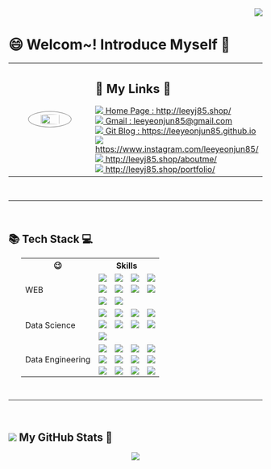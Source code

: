 <!-- 📌 각종 참고 링크 모음 🎁
방문자 수 통계 : https://hits.seeyoufarm.com/
각종 배찌 : https://shields.io/
아이콘 : https://simpleicons.org/
https://hyeinisfree.tistory.com/22
 -->


<!-- 방문자 수 통계 -->
<div align="right">
    <a href="https://hits.seeyoufarm.com">
        <img src="https://hits.seeyoufarm.com/api/count/incr/badge.svg?url=https%3A%2F%2Fgithub.com%2Fleeyeonjun85&count_bg=%2379C83D&title_bg=%23555555&icon=github.svg&icon_color=%23E7E7E7&title=Counts&edge_flat=false"/>
    </a>
</div>

<!-- [![Hits](https://hits.seeyoufarm.com/api/count/incr/badge.svg?url=https%3A%2F%2Fgithub.com%2Fleeyeonjun85&count_bg=%2379C83D&title_bg=%23555555&icon=github.svg&icon_color=%23E7E7E7&title=Counts&edge_flat=false)](https://hits.seeyoufarm.com) -->


<h1>😄 Welcom~! Introduce Myself 🚀</h1>


<table>
    <td style="width:40%"; align="center">
        <img style="width:50%; border-radius: 50%; border: 1px solid #888; padding: 5px" src="https://drive.google.com/uc?id=1oOoeMltD6g4W4mtx--Hrua5nGjm_dWWe"/>
    </td>
    <td style="width:60%";>
        <h2 style="align=center">🔎 My Links 📌</h2>
        <div>
            <a href="http://leeyj85.shop/" target='_blank'>
                <img src="https://img.shields.io/badge/Home-4285F4?style=flat-square&logo=googlehome&logoColor=white"/>
                Home Page : http://leeyj85.shop/
            </a><br>
            <a href="mailto:leeyeonjun85@gmail.com">
                <img src="https://img.shields.io/badge/Mail-EA4335?style=flat-square&logo=gmail&logoColor=white"/>
                Gmail : leeyeonjun85@gmail.com
            </a><br>
            <a href="https://leeyeonjun85.github.io/" target='_blank'>
                <img src="https://img.shields.io/badge/Github-181717?style=flat-square&logo=github&logoColor=white"/> 
                Git Blog : https://leeyeonjun85.github.io
            </a><br>
            <a href="https://www.instagram.com/leeyeonjun85/" target='_blank'>
                <img src="https://img.shields.io/badge/Instagram-E4405F?style=flat-square&logo=instagram&logoColor=white"/> 
                https://www.instagram.com/leeyeonjun85/
            </a><br>
            <a href="http://leeyj85.shop/aboutme/" target='_blank'>
                <img src="https://img.shields.io/badge/이력서-00a408?style=flat-square"/> 
                http://leeyj85.shop/aboutme/
            </a><br>
            <a href="http://leeyj85.shop/portfolio/" target='_blank'>
                <img src="https://img.shields.io/badge/포트폴리오-5b0000?style=flat-square"/> 
                http://leeyj85.shop/portfolio/
            </a><br>
        </div>
    </td>
</table>

<!-- <div style="display: grid; grid-template-columns: 4fr 8fr; grid-template-areas:'image links';">
    <div style="grid-area: image;" align="center">
        <a href="http://leeyj85.shop/aboutme/" target='_blank'>
        <img style="width:80%; border-radius: 50%; border: 1px solid #888; padding: 5px" src="https://leeyeonjun85.github.io/assets/images/profile/me01.jpg"/></a>
    </div>
    <div style="grid-area: links;">
        <h3 align="left">🔎 My Links 📌</h3>
        <a href="http://leeyj85.shop/" target='_blank'><img src="https://img.shields.io/badge/Home-4285F4?style=flat-square&logo=googlehome&logoColor=white"/>&nbsp;&nbsp; Home Page : http://leeyj85.shop/</a><br>
        <a href="mailto:leeyeonjun85@gmail.com"><img src="https://img.shields.io/badge/Mail-EA4335?style=flat-square&logo=gmail&logoColor=white"/>&nbsp;&nbsp;&nbsp;&nbsp;&nbsp; Gmail : leeyeonjun85@gmail.com</a><br>
        <a href="https://leeyeonjun85.github.io/" target='_blank'><img src="https://img.shields.io/badge/Github-181717?style=flat-square&logo=github&logoColor=white"/>&nbsp;&nbsp; Tech Blog : https://leeyeonjun85.github.io/</a><br>
        <a href="https://www.instagram.com/leeyeonjun85/" target='_blank'><img src="https://img.shields.io/badge/Instagram-E4405F?style=flat-square&logo=instagram&logoColor=white"/> https://www.instagram.com/leeyeonjun85/</a><br>
        <a href="http://leeyj85.shop/aboutme/" target='_blank'><img src="https://img.shields.io/badge/이력서-00a408?style=flat-square"/>&nbsp;&nbsp;&nbsp;&nbsp;&nbsp;&nbsp;&nbsp;&nbsp; http://leeyj85.shop/aboutme/</a><br>
        <a href="http://leeyj85.shop/portfolio/" target='_blank'><img src="https://img.shields.io/badge/포트폴리오-5b0000?style=flat-square"/>&nbsp;&nbsp; http://leeyj85.shop/portfolio/</a><br>
    </div>
</div> -->


<br><hr><br>


<h2 align="left">📚 Tech Stack 💻</h2>
<div align="center">
<table style="width:90%; margin:auto;">
    <tbody>
        <tr>
            <th>😉</th>
            <th colspan="4" style="text-align:center;">Skills</th>
        </tr>
        <tr>
            <td rowspan="3">WEB</td>
            <td><img src="https://img.shields.io/badge/HTML5-E34F26?style=plastic&logo=HTML5&logoColor=white"/></td>
            <td><img src="https://img.shields.io/badge/CSS3-1572B6?style=plastic&logo=CSS3&logoColor=white"/></td>
            <td><img src="https://img.shields.io/badge/Javascript-F7DF1E?style=plastic&logo=javascript&logoColor=white"/></td>
            <td><img src="https://img.shields.io/badge/Bootstrap-7952B3?style=plastic&logo=bootstrap&logoColor=white"/></td>
        </tr>
        <tr>
            <td><img src="https://img.shields.io/badge/Python-3776AB?style=plastic&logo=Python&logoColor=white"/></td>
            <td><img src="https://img.shields.io/badge/django-092E20?style=plastic&logo=django&logoColor=white"/></td>
            <td><img src="https://img.shields.io/badge/flask-000000?style=plastic&logo=flask&logoColor=white"/></td>
            <td><img src="https://img.shields.io/badge/Metabase-509EE3?style=plastic&logo=Metabase&logoColor=white"/></td>
        </tr>
        <tr>
            <td><img src="https://img.shields.io/badge/Looker-4285F4?style=plastic&logo=Looker&logoColor=white"/></td>
            <td><img src="https://img.shields.io/badge/Tableau-E97627?style=plastic&logo=Tableau&logoColor=white"/></td>
            <td>　</td>
            <td>　</td>
        </tr>
        <tr>
            <td rowspan="3">Data Science</td>
            <td><img src="https://img.shields.io/badge/Pandas-150458?style=plastic&logo=Pandas&logoColor=white"/></td>
            <td><img src="https://img.shields.io/badge/scikit_learn-F7931E?style=plastic&logo=scikitlearn&logoColor=white"/></td>
            <td><img src="https://img.shields.io/badge/Regression-2496ED?style=plastic"/></td>
            <td><img src="https://img.shields.io/badge/XGBoost-7f000b?style=plastic"/></td>
        </tr>
        <tr>
            <td><img src="https://img.shields.io/badge/Tensorflow-FF6F00?style=plastic&logo=Tensorflow&logoColor=white"/></td>
            <td><img src="https://img.shields.io/badge/PyTorch-EE4C2C?style=plastic&logo=PyTorch&logoColor=white"/></td>
            <td><img src="https://img.shields.io/badge/Transformer-165300?style=plastic"/></td>
            <td><img src="https://img.shields.io/badge/YOLO5-400062?style=plastic"/></td>
        </tr>
        <tr>
            <td><img src="https://img.shields.io/badge/GAN-005426?style=plastic"/></td>
            <td>　</td>
            <td>　</td>
            <td>　</td>
        </tr>
        <tr>
            <td rowspan="3">Data Engineering</td>
            <td><img src="https://img.shields.io/badge/Git-F05032?style=plastic&logo=Git&logoColor=white"/></td>
            <td><img src="https://img.shields.io/badge/GitHub-181717?style=plastic&logo=GitHub&logoColor=white"/></td>
            <td><img src="https://img.shields.io/badge/Docker-2496ED?style=plastic&logo=Docker&logoColor=white"/></td>
            <td><img src="https://img.shields.io/badge/APScheduler-758865?style=plastic"/></td>
        </tr>
        <tr>
            <td><img src="https://img.shields.io/badge/BeautifulSoup-8b87c3?style=plastic"/></td>
            <td><img src="https://img.shields.io/badge/Selenium-43B02A?style=plastic&logo=Selenium&logoColor=white"/></td>
            <td><img src="https://img.shields.io/badge/Amazon EC2-FF9900?style=plastic&logo=Amazonec2&logoColor=white"/></td>
            <td><img src="https://img.shields.io/badge/SQLite-003B57?style=plastic&logo=SQLite&logoColor=white"/></td>
        </tr>
        <tr>
            <td><img src="https://img.shields.io/badge/MySQL-4479A1?style=plastic&logo=MySQL&logoColor=white"/></td>
            <td><img src="https://img.shields.io/badge/PostgreSQL-4169E1?style=plastic&logo=PostgreSQL&logoColor=white"/></td>
            <td><img src="https://img.shields.io/badge/MongoDB-47A248?style=plastic&logo=MongoDB&logoColor=white"/></td>
            <td><img src="https://img.shields.io/badge/Firebase-FFCA28?style=plastic&logo=Firebase&logoColor=white"/></td>
        </tr>
    </tbody>
</table>
</div>


<br><hr><br>

<h2 align="left"><img src="https://img.shields.io/badge/GitHub-181717?style=plastic&logo=GitHub&logoColor=white"/> My GitHub Stats 📑</h2>



<!-- GitHub Stats
https://github.com/anuraghazra/github-readme-stats
 -->

<!-- 
✅ 중간에 과부화 때문에 통계 짤림
아래에서 정보를 얻어
https://only-wanna.tistory.com/entry/Github-Stats%EC%9D%98-Maximum-retries-exceeded-%EC%98%A4%EB%A5%98-%ED%95%B4%EA%B2%B0%ED%95%98%EA%B8%B0
여기에서 해결함
https://vercel.com/leeyeonjun85
 -->

<p align="center">
<picture>
<source 
  srcset="https://github-readme-stats-leeyeonjun85.vercel.app/api?username=leeyeonjun85&show_icons=true&theme=dark"
  media="(prefers-color-scheme: dark)"
/>
<source
  srcset="https://github-readme-stats-leeyeonjun85.vercel.app/api?username=leeyeonjun85&show_icons=true"
  media="(prefers-color-scheme: light), (prefers-color-scheme: no-preference)"
/>
<img src="https://github-readme-stats-leeyeonjun85.vercel.app/api?username=leeyeonjun85&show_icons=true" />
</picture>
</p>


<!-- ![Anurag's GitHub stats](https://github-readme-stats.vercel.app/api?username=leeyeonjun85&show_icons=true&theme=highcontrast) -->




<!--
**leeyeonjun85/leeyeonjun85** is a ✨ _special_ ✨ repository because its `README.md` (this file) appears on your GitHub profile.

Here are some ideas to get you started:

- 🔭 I’m currently working on ...
- 🌱 I’m currently learning ...
- 👯 I’m looking to collaborate on ...
- 🤔 I’m looking for help with ...
- 💬 Ask me about ...
- 📫 How to reach me: ...
- 😄 Pronouns: ...
- ⚡ Fun fact: ...
-->





<!-- GitHub readme stats comes with several built-in themes (e.g. dark, radical, merko, gruvbox, tokyonight, onedark, cobalt, synthwave, highcontrast, dracula).

![Anurag's GitHub stats](https://github-readme-stats.vercel.app/api?username=leeyeonjun85&show_icons=true&theme=highcontrast)


[![Readme Card](https://github-readme-stats.vercel.app/api/pin/?username=leeyeonjun85&repo=home)](https://github.com/anuraghazra/github-readme-stats)


[![Top Langs](https://github-readme-stats.vercel.app/api/top-langs/?username=leeyeonjun85)](https://github.com/anuraghazra/github-readme-stats) -->


